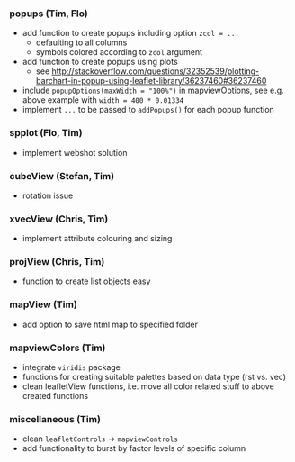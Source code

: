 ### popups (Tim, Flo)

* add function to create popups including option `zcol = ...`
    * defaulting to all columns
    * symbols colored according to `zcol` argument
* add function to create popups using plots
    * see http://stackoverflow.com/questions/32352539/plotting-barchart-in-popup-using-leaflet-library/36237460#36237460
* include `popupOptions(maxWidth = "100%")` in mapviewOptions, see e.g. above example with `width = 400 * 0.01334` 
* implement `...` to be passed to `addPopups()` for each popup function

### spplot (Flo, Tim)

* implement webshot solution

### cubeView (Stefan, Tim)

* rotation issue

### xvecView (Chris, Tim)

* implement attribute colouring and sizing

### projView (Chris, Tim)

* function to create list objects easy

### mapView (Tim)

* add option to save html map to specified folder

### mapviewColors (Tim)

* integrate `viridis` package
* functions for creating suitable palettes based on data type (rst vs. vec)
* clean leafletView functions, i.e. move all color related stuff to above created functions

### miscellaneous (Tim)

* clean `leafletControls` -> `mapviewControls`
* add functionality to burst by factor levels of specific column
